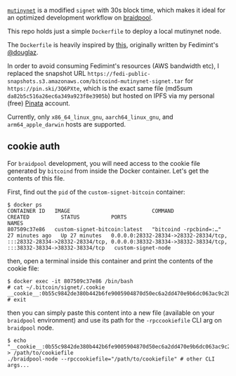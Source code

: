 [`mutinynet`](https://mutinynet.com/) is a modified `signet` with 30s block time, which makes it ideal for an optimized development workflow on [braidpool](https://github.com/braidpool/braidpool).

This repo holds just a simple `Dockerfile` to deploy a local mutinynet node.

The `Dockerfile` is heavily inspired by [this](https://github.com/fedimint/fedimint/blob/a71267934a5ec2f0df28686fa21362386e762ca0/docker/mutinynet-bitcoind-docker/Dockerfile), originally written by Fedimint's [@douglaz](https://github.com/douglaz).

In order to avoid consuming Fedimint's resources (AWS bandwidth etc), I replaced the snapshot URL `https://fedi-public-snapshots.s3.amazonaws.com/bitcoind-mutinynet-signet.tar` for `https://pin.ski/3Q6PXte`, which is the exact same file (md5sum `da82b5c516a26ec6a349a923f8e3905b`) but hosted on IPFS via my personal (free) [Pinata](https://pinata.cloud) account.

Currently, only `x86_64_linux_gnu`, `aarch64_linux_gnu`, and `arm64_apple_darwin` hosts are supported.

## cookie auth

For `braidpool` development, you will need access to the cookie file generated by `bitcoind` from inside the Docker container. Let's get the contents of this file.

First, find out the `pid` of the `custom-signet-bitcoin` container:
```
$ docker ps
CONTAINER ID   IMAGE                          COMMAND                  CREATED          STATUS          PORTS                                                                                                                                          NAMES
807509c37e86   custom-signet-bitcoin:latest   "bitcoind -rpcbind=:…"   27 minutes ago   Up 27 minutes   0.0.0.0:28332-28334->28332-28334/tcp, :::28332-28334->28332-28334/tcp, 0.0.0.0:38332-38334->38332-38334/tcp, :::38332-38334->38332-38334/tcp   custom-signet-node
```

then, open a terminal inside this container and print the contents of the cookie file:
```
$ docker exec -it 807509c37e86 /bin/bash
# cat ~/.bitcoin/signet/.cookie
__cookie__:0b55c9842de380b442b6fe9005904870d50ec6a2dd470e9b6dc063ac9c2b6919
# exit
```

then you can simply paste this content into a new file (available on your `braidpool` environment) and use its path for the `-rpccookiefile` CLI arg on `braidpool` node.

```
$ echo "__cookie__:0b55c9842de380b442b6fe9005904870d50ec6a2dd470e9b6dc063ac9c2b6919" > /path/to/cookiefile
./braidpool-node --rpccookiefile="/path/to/cookiefile" # other CLI args...
```
